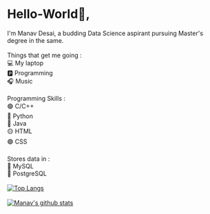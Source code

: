 # Hello-World👋, 
I'm Manav Desai, 
a budding Data Science aspirant pursuing Master's degree in the same.
<br/><br/>
Things that get me going : <br/>
💻 My laptop <br/>
🅿 Programming <br/>
🎧 Music <br/>
<br/>
Programming Skills :<br/>
🟢 C/C++ <br/>
🔵 Python <br/>
🔴 Java <br/>
🟡 HTML <br/>
🟣 CSS <br/>
<br/>
Stores data in :<br/>
🦈 MySQL <br/>
🐘 PostgreSQL <br/>
<br/>
[![Top Langs](https://github-readme-stats.vercel.app/api/top-langs/?username=ManavD522)](https://github.com/anuraghazra/github-readme-stats)
<br/> <br/>
[![Manav's github stats](https://github-readme-stats.vercel.app/api?username=ManavD522&count_private=true&show_icons=true&theme=radical&hide_rank=false)](https://github.com/anuraghazra/github-readme-stats)
